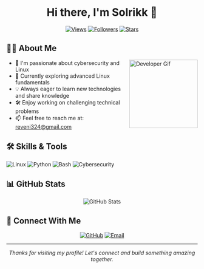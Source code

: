 
<div align="center">

# Hi there, I'm Solrikk 👋

[![Views](https://komarev.com/ghpvc/?username=solrikk&color=blue&style=flat&label=Views)](https://github.com/solrikk)
[![Followers](https://img.shields.io/github/followers/solrikk?style=flat&color=blue)](https://github.com/solrikk)
[![Stars](https://img.shields.io/github/stars/solrikk?affiliations=OWNER%2CCOLLABORATOR&style=social)](https://github.com/solrikk)

</div>

## 👨‍💻 About Me

<img align="right" width="180" src="https://raw.githubusercontent.com/TheDudeThatCode/TheDudeThatCode/master/Assets/Developer.gif" alt="Developer Gif"/>

- 🔭 I'm passionate about cybersecurity and Linux
- 🌱 Currently exploring advanced Linux fundamentals
- 💡 Always eager to learn new technologies and share knowledge
- 🛠️ Enjoy working on challenging technical problems
- 📫 Feel free to reach me at: [reveni324@gmail.com](mailto:reveni324@gmail.com)

## 🛠️ Skills & Tools

![Linux](https://img.shields.io/badge/-Linux-FCC624?style=flat&logo=linux&logoColor=black)
![Python](https://img.shields.io/badge/-Python-3776AB?style=flat&logo=python&logoColor=white)
![Bash](https://img.shields.io/badge/-Bash-4EAA25?style=flat&logo=gnu-bash&logoColor=white)
![Cybersecurity](https://img.shields.io/badge/-Cybersecurity-276DC3?style=flat&logo=shield&logoColor=white)

## 📊 GitHub Stats

<div align="center">
  <img src="https://github-readme-stats.vercel.app/api?username=solrikk&show_icons=true&theme=dark" alt="GitHub Stats" />
</div>

## 🔗 Connect With Me

<div align="center">
  
[![GitHub](https://img.shields.io/badge/-GitHub-181717?style=for-the-badge&logo=github)](https://github.com/solrikk)
[![Email](https://img.shields.io/badge/-Email-D14836?style=for-the-badge&logo=gmail&logoColor=white)](mailto:reveni324@gmail.com)

</div>

---

<div align="center">
  <i>Thanks for visiting my profile! Let's connect and build something amazing together.</i>
</div>

